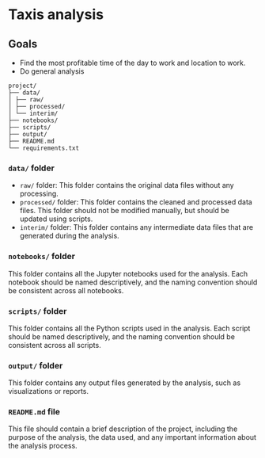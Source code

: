 # Taxis analysis


## Goals

- Find the most profitable time of the day to work and location to work.
- Do general analysis

```
project/
├── data/
│ ├── raw/
│ ├── processed/
│ └── interim/
├── notebooks/
├── scripts/
├── output/
├── README.md
└── requirements.txt
```

### `data/` folder

- `raw/` folder: This folder contains the original data files without any processing.
- `processed/` folder: This folder contains the cleaned and processed data files. This folder should not be modified manually, but should be updated using scripts.
- `interim/` folder: This folder contains any intermediate data files that are generated during the analysis.

### `notebooks/` folder

This folder contains all the Jupyter notebooks used for the analysis. Each notebook should be named descriptively, and the naming convention should be consistent across all notebooks.

### `scripts/` folder

This folder contains all the Python scripts used in the analysis. Each script should be named descriptively, and the naming convention should be consistent across all scripts.

### `output/` folder

This folder contains any output files generated by the analysis, such as visualizations or reports.

### `README.md` file

This file should contain a brief description of the project, including the purpose of the analysis, the data used, and any important information about the analysis process.
